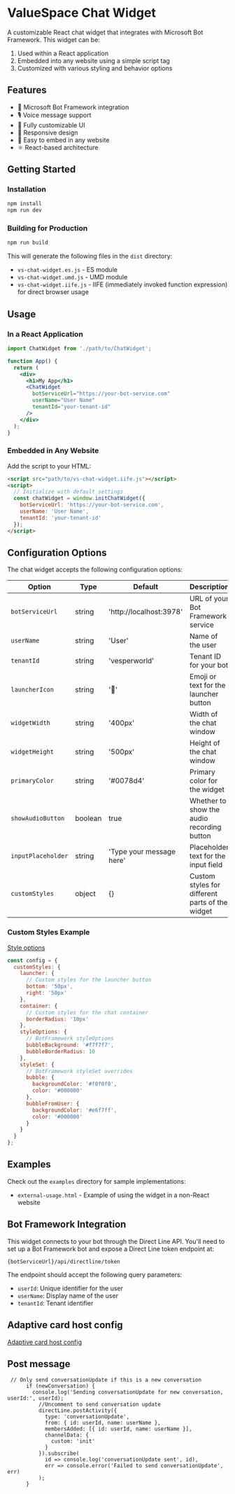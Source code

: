 # ValueSpace Chat Widget

A customizable React chat widget that integrates with Microsoft Bot Framework. This widget can be:

1. Used within a React application
2. Embedded into any website using a simple script tag
3. Customized with various styling and behavior options

## Features

- 🤖 Microsoft Bot Framework integration
- 🎙️ Voice message support
- 🎨 Fully customizable UI
- 📱 Responsive design
- 🔌 Easy to embed in any website
- ⚛️ React-based architecture

## Getting Started

### Installation

```bash
npm install
npm run dev
```

### Building for Production

```bash
npm run build
```

This will generate the following files in the `dist` directory:
- `vs-chat-widget.es.js` - ES module
- `vs-chat-widget.umd.js` - UMD module
- `vs-chat-widget.iife.js` - IIFE (immediately invoked function expression) for direct browser usage

## Usage

### In a React Application

```jsx
import ChatWidget from './path/to/ChatWidget';

function App() {
  return (
    <div>
      <h1>My App</h1>
      <ChatWidget 
        botServiceUrl="https://your-bot-service.com"
        userName="User Name"
        tenantId="your-tenant-id"
      />
    </div>
  );
}
```

### Embedded in Any Website

Add the script to your HTML:

```html
<script src="path/to/vs-chat-widget.iife.js"></script>
<script>
  // Initialize with default settings
  const chatWidget = window.initChatWidget({
    botServiceUrl: 'https://your-bot-service.com',
    userName: 'User Name',
    tenantId: 'your-tenant-id'
  });
</script>
```

## Configuration Options

The chat widget accepts the following configuration options:

| Option | Type | Default | Description |
|--------|------|---------|-------------|
| `botServiceUrl` | string | 'http://localhost:3978' | URL of your Bot Framework service |
| `userName` | string | 'User' | Name of the user |
| `tenantId` | string | 'vesperworld' | Tenant ID for your bot |
| `launcherIcon` | string | '💬' | Emoji or text for the launcher button |
| `widgetWidth` | string | '400px' | Width of the chat window |
| `widgetHeight` | string | '500px' | Height of the chat window |
| `primaryColor` | string | '#0078d4' | Primary color for the widget |
| `showAudioButton` | boolean | true | Whether to show the audio recording button |
| `inputPlaceholder` | string | 'Type your message here' | Placeholder text for the input field |
| `customStyles` | object | {} | Custom styles for different parts of the widget |

### Custom Styles Example

[Style options](https://github.com/microsoft/BotFramework-WebChat/blob/main/packages/api/src/StyleOptions.ts)

```javascript
const config = {
  customStyles: {
    launcher: {
      // Custom styles for the launcher button
      bottom: '50px',
      right: '50px'
    },
    container: {
      // Custom styles for the chat container
      borderRadius: '10px'
    },
    styleOptions: {
      // BotFramework styleOptions
      bubbleBackground: '#f7f7f7',
      bubbleBorderRadius: 10
    },
    styleSet: {
      // BotFramework styleSet overrides
      bubble: {
        backgroundColor: '#f0f0f0',
        color: '#000000'
      },
      bubbleFromUser: {
        backgroundColor: '#e6f7ff',
        color: '#000000'
      }
    }
  }
};
```

## Examples

Check out the `examples` directory for sample implementations:
- `external-usage.html` - Example of using the widget in a non-React website

## Bot Framework Integration

This widget connects to your bot through the Direct Line API. You'll need to set up a Bot Framework bot and expose a Direct Line token endpoint at:

```
{botServiceUrl}/api/directline/token
```

The endpoint should accept the following query parameters:
- `userId`: Unique identifier for the user
- `userName`: Display name of the user
- `tenantId`: Tenant identifier

## Adaptive card host config
 
 [Adaptive card host config](https://learn.microsoft.com/en-us/adaptive-cards/rendering-cards/host-config)



## Post message
```
 // Only send conversationUpdate if this is a new conversation
      if (newConversation) {
        console.log('Sending conversationUpdate for new conversation, userId:', userId);
          //Uncomment to send conversation update
          directLine.postActivity({
            type: 'conversationUpdate',
            from: { id: userId, name: userName },
            membersAdded: [{ id: userId, name: userName }],
            channelData: {
              custom: 'init'
            }
          }).subscribe(
            id => console.log('conversationUpdate sent', id),
            err => console.error('Failed to send conversationUpdate', err)
          );
      }
```